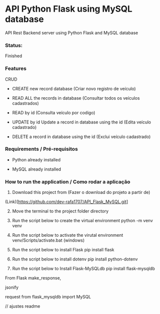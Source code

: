 # API Python Flask using MySQL database
API Rest Backend server using Python Flask and MySQL database


### Status:
Finished


### Features
CRUD

* CREATE new record database
(Criar novo registro de veículo)

* READ ALL  the records in database
(Consultar todos os veículos cadastrados)

* READ by id
(Consulta veículo por codigo)

* UPDATE by id  Update a record in database using the id
(Edita veículo cadastrado)

* DELETE a record in database using the id
(Exclui veículo cadastrado)


### Requirements / Pré-requisitos
* Python already installed

* MySQL already installed


### How to run the application / Como rodar a aplicação

1. Download this project from
(Fazer o download do projeto a partir de)

(Link)[https://github.com/dev-rafa1707/API_Flask_MySQL.git]

2. Move the terminal to the project folder directory

3. Run the script below to create the virtual environment
python -m venv venv

4. Run the script below to activate the virutal environment
venv/Scripts/activate.bat (windows)

5. Run the script below to install Flask
pip install flask

6. Run the script below to install dotenv
pip install python-dotenv

7. Run the script below to Install Flask-MySQLdb
pip install flask-mysqldb


From Flask
make_response,

jsonify

request
from flask_mysqldb import MySQL

// ajustes readme